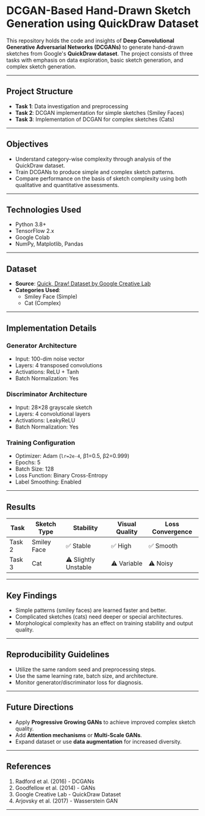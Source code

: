 #  DCGAN-Based Hand-Drawn Sketch Generation using QuickDraw Dataset

This repository holds the code and insights of **Deep Convolutional Generative Adversarial Networks (DCGANs)** to generate hand-drawn sketches from Google's **QuickDraw dataset**. The project consists of three tasks with emphasis on data exploration, basic sketch generation, and complex sketch generation.

---

##  Project Structure

- **Task 1**: Data investigation and preprocessing  
- **Task 2**: DCGAN implementation for simple sketches (Smiley Faces)  
- **Task 3**: Implementation of DCGAN for complex sketches (Cats)  

---

##  Objectives

- Understand category-wise complexity through analysis of the QuickDraw dataset.  
- Train DCGANs to produce simple and complex sketch patterns.  
- Compare performance on the basis of sketch complexity using both qualitative and quantitative assessments.  

---

## Technologies Used

- Python 3.8+  
- TensorFlow 2.x  
- Google Colab  
- NumPy, Matplotlib, Pandas  

---

##  Dataset

- **Source**: [Quick, Draw! Dataset by Google Creative Lab](https://quickdraw.withgoogle.com/data)  
- **Categories Used**:
  - Smiley Face (Simple)  
  - Cat (Complex)  

---

##  Implementation Details

###  Generator Architecture

- Input: 100-dim noise vector  
- Layers: 4 transposed convolutions  
- Activations: ReLU + Tanh  
- Batch Normalization: Yes  

###  Discriminator Architecture

- Input: 28×28 grayscale sketch  
- Layers: 4 convolutional layers  
- Activations: LeakyReLU  
- Batch Normalization: Yes  

###  Training Configuration

- Optimizer: Adam (`lr=2e-4`, β1=0.5, β2=0.999)  
- Epochs: 5  
- Batch Size: 128  
- Loss Function: Binary Cross-Entropy  
- Label Smoothing: Enabled  

---

##  Results

| Task   | Sketch Type | Stability            | Visual Quality | Loss Convergence |
|--------|-------------|----------------------|----------------|------------------|
| Task 2 | Smiley Face | ✅ Stable            | ✅ High        | ✅ Smooth        |
| Task 3 | Cat         | ⚠️ Slightly Unstable | ⚠️ Variable   | ⚠️ Noisy          |

---

##  Key Findings

- Simple patterns (smiley faces) are learned faster and better.  
- Complicated sketches (cats) need deeper or special architectures.  
- Morphological complexity has an effect on training stability and output quality.  

---


##  Reproducibility Guidelines

- Utilize the same random seed and preprocessing steps.  
- Use the same learning rate, batch size, and architecture.  
- Monitor generator/discriminator loss for diagnosis.  

---

##  Future Directions

- Apply **Progressive Growing GANs** to achieve improved complex sketch quality.  
- Add **Attention mechanisms** or **Multi-Scale GANs**.  
- Expand dataset or use **data augmentation** for increased diversity.  

---

## References

1. Radford et al. (2016) - DCGANs  
2. Goodfellow et al. (2014) - GANs  
3. Google Creative Lab - QuickDraw Dataset  
4. Arjovsky et al. (2017) - Wasserstein GAN  

---


